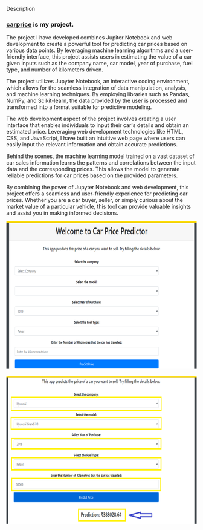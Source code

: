 Description

### [carprice](https://github.com/sachaparakenil/carprice) is my project.

The project I have developed combines Jupiter Notebook and web development to create a powerful tool for predicting car prices based on various data points. By leveraging machine learning algorithms and a user-friendly interface, this project assists users in estimating the value of a car given inputs such as the company name, car model, year of purchase, fuel type, and number of kilometers driven.

The project utilizes Jupyter Notebook, an interactive coding environment, which allows for the seamless integration of data manipulation, analysis, and machine learning techniques. By employing libraries such as Pandas, NumPy, and Scikit-learn, the data provided by the user is processed and transformed into a format suitable for predictive modeling.

The web development aspect of the project involves creating a user interface that enables individuals to input their car's details and obtain an estimated price. Leveraging web development technologies like HTML, CSS, and JavaScript, I have built an intuitive web page where users can easily input the relevant information and obtain accurate predictions.

Behind the scenes, the machine learning model trained on a vast dataset of car sales information learns the patterns and correlations between the input data and the corresponding prices. This allows the model to generate reliable predictions for car prices based on the provided parameters.

By combining the power of Jupyter Notebook and web development, this project offers a seamless and user-friendly experience for predicting car prices. Whether you are a car buyer, seller, or simply curious about the market value of a particular vehicle, this tool can provide valuable insights and assist you in making informed decisions.

<img src="https://github.com/sachaparakenil/carprice/blob/main/demo.png" height="390"/> &#160;
<img src="https://github.com/sachaparakenil/carprice/blob/main/predict.png" height="390"/> &#160;
